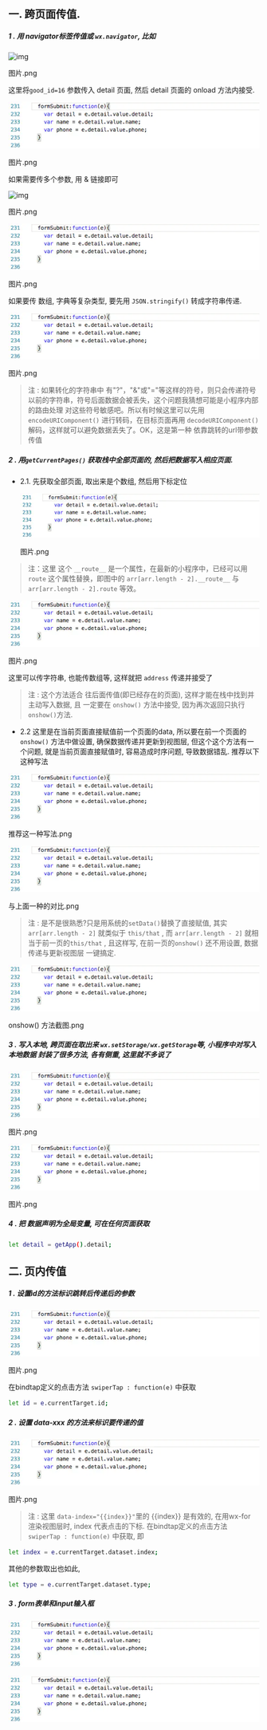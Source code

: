 ## 一. 跨页面传值.

##### 1 . 用 navigator标签传值或 `wx.navigator`, 比如

![img](https://upload-images.jianshu.io/upload_images/1981810-b75ed47fd2669fbf.png?imageMogr2/auto-orient/strip|imageView2/2/w/682/format/webp)

图片.png

这里将`good_id=16` 参数传入 detail 页面, 然后 detail 页面的 onload 方法内接受.

![img](images/webp.webp)

图片.png

如果需要传多个参数, 用 & 链接即可

![img](https://upload-images.jianshu.io/upload_images/1981810-4faca9948cd8806d.png?imageMogr2/auto-orient/strip|imageView2/2/w/814/format/webp)

图片.png



![img](images/webp.webp)

图片.png


 如果要传 数组, 字典等复杂类型, 要先用 `JSON.stringify()` 转成字符串传递.



![img](images/webp.webp)

图片.png

> 注 : 如果转化的字符串中 有"?"，"&"或"="等这样的符号，则只会传递符号以前的字符串，符号后面数据会被丢失，这个问题我猜想可能是小程序内部的路由处理 对这些符号敏感吧。所以有时候这里可以先用 `encodeURIComponent()` 进行转码，在目标页面再用 `decodeURIComponent()` 解码，这样就可以避免数据丢失了。OK，这是第一种 依靠跳转的url带参数传值

##### 2 . 用`getCurrentPages()` 获取栈中全部页面的, 然后把数据写入相应页面.

- 2.1. 先获取全部页面, 取出来是个数组, 然后用下标定位

  ![img](images/webp.webp)

  图片.png

> 注：这里 这个 `__route__` 是一个属性，在最新的小程序中，已经可以用 `route` 这个属性替换，即图中的
>  `arr[arr.length - 2].__route__` 与 `arr[arr.length - 2].route` 等效。

![img](images/webp.webp)

图片.png

这里可以传字符串, 也能传数组等,  这样就把 `address` 传递并接受了

> 注 : 这个方法适合 往后面传值(即已经存在的页面), 这样才能在栈中找到并主动写入数据, 且 一定要在 `onshow()` 方法中接受, 因为再次返回只执行`onshow()`方法.

- 2.2  这里是在当前页面直接赋值前一个页面的data, 所以要在前一个页面的`onshow()` 方法中做设置, 确保数据传递并更新到视图层, 但这个这个方法有一个问题, 就是当前页面直接赋值时, 容易造成时序问题, 导致数据错乱. 推荐以下这种写法

![img](images/webp.webp)

推荐这一种写法.png

![img](images/webp.webp)

与上面一种的对比.png

> 注 : 是不是很熟悉?只是用系统的`setData()`替换了直接赋值, 其实`arr[arr.length - 2]` 就类似于 `this/that` , 而 `arr[arr.length - 2]` 就相当于前一页的`this/that` , 且这样写, 在前一页的`onshow()` 还不用设置, 数据传递与更新视图层 一键搞定.

![img](images/webp.webp)

onshow() 方法截图.png

##### 3 . 写入本地, 跨页面在取出来 `wx.setStorage/wx.getStorage`等, 小程序中对写入本地数据 封装了很多方法, 各有侧重, 这里就不多说了

![img](images/webp.webp)

图片.png

![img](images/webp.webp)

图片.png

##### 4 .  把 数据声明为全局变量, 可在任何页面获取



```bash
let detail = getApp().detail;
```

## 二. 页内传值

##### 1 . 设置id的方法标识跳转后传递后的参数

![img](images/webp.webp)

图片.png

在bindtap定义的点击方法 `swiperTap : function(e)` 中获取



```bash
let id = e.currentTarget.id;
```

##### 2 . 设置 data-xxx 的方法来标识要传递的值

![img](images/webp.webp)

图片.png

> 注 : 这里 `data-index="{{index}}"`里的 {{index}} 是有效的, 在用wx-for 渲染视图层时, index 代表点击的下标.  在bindtap定义的点击方法 `swiperTap : function(e)`  中获取,  即



```bash
let index = e.currentTarget.dataset.index;
```

其他的参数取出也如此,



```bash
let type = e.currentTarget.dataset.type;
```

##### 3 . form表单和input输入框

![img](images/webp.webp)



![img](images/webp.webp)





